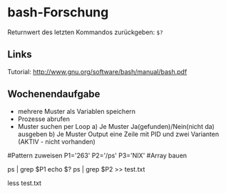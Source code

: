 # bash-Forschung

Returnwert des letzten Kommandos zurückgeben: `$?`
## Links
Tutorial: <http://www.gnu.org/software/bash/manual/bash.pdf>

## Wochenendaufgabe
- mehrere Muster als Variablen speichern
- Prozesse abrufen
- Muster suchen per Loop
a) Je Muster Ja(gefunden)/Nein(nicht da) ausgeben
b) Je Muster Output eine Zeile mit PID und zwei Varianten (AKTIV - nicht vorhanden)

#Pattern zuweisen
P1='263'
P2='/ps'
P3='NIX'
#Array bauen

ps | grep $P1 
echo $?
ps | grep $P2 >> test.txt

less test.txt
